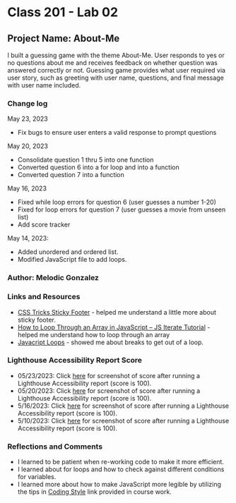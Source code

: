 # Class 201 - Lab 02

## Project Name: About-Me

I built a guessing game with the theme About-Me. User responds to yes or no questions about me and receives feedback on whether question was answered correctly or not. Guessing game provides what user required via user story, such as greeting with user name, questions, and final message with user name included.

### **Change log**

May 23, 2023

* Fix bugs to ensure user enters a valid response to prompt questions

May 20, 2023

* Consolidate question 1 thru 5 into one function
* Converted question 6 into a for loop and into a function
* Converted question 7 into a function

May 16, 2023

* Fixed while loop errors for question 6 (user guesses a number 1-20)
* Fixed for loop errors for question 7 (user guesses a movie from unseen list)
* Add score tracker

May 14, 2023:

* Added unordered and ordered list.
* Modified JavaScript file to add loops.

### Author: Melodic Gonzalez

### Links and Resources

* [CSS Tricks Sticky Footer](https://css-tricks.com/couple-takes-sticky-footer/) - helped me understand a little more about sticky footer.
* [How to Loop Through an Array in JavaScript – JS Iterate Tutorial](https://www.freecodecamp.org/news/how-to-loop-through-an-array-in-javascript-js-iterate-tutorial/) - helped me understand how to loop through an array
* [Javacript Loops](https://www.w3schools.com/js/tryit.asp?filename=tryjs_break) - showed me about breaks to get out of a loop.

### Lighthouse Accessibility Report Score

* 05/23/2023: Click [here](img/LightHouseScreenshot05232023.jpg) for screenshot of score after running a Lighthouse Accessibility report (score is 100).
* 05/20/2023: Click [here](img/LightHouseScreenshot05202023.jpg) for screenshot of score after running a Lighthouse Accessibility report (score is 100).
* 5/16/2023: Click [here](img/LightHouseScreenshot05162023.jpg) for screenshot of score after running a Lighthouse Accessibility report (score is 100).  
* 5/10/2023: Click [here](img/LightHouseScreenshot.jpg) for screenshot of score after running a Lighthouse Accessibility report (score is 100).

### Reflections and Comments

* I learned to be patient when re-working code to make it more efficient.
* I learned about for loops and how to check against different conditions for variables.
* I learned more about how to make JavaScript more legible by utilizing the tips in [Coding Style](https://javascript.info/coding-style#syntax) link provided in course work.
